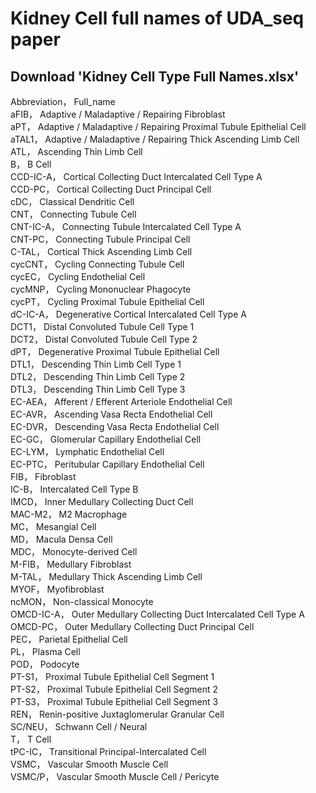 # Kidney Cell full names of UDA_seq paper
## Download 'Kidney Cell Type Full Names.xlsx'
Abbreviation，	Full_name  
aFIB，	Adaptive / Maladaptive / Repairing  Fibroblast  
aPT，	Adaptive / Maladaptive / Repairing Proximal Tubule Epithelial Cell  
aTAL1，	Adaptive / Maladaptive / Repairing Thick Ascending Limb Cell  
ATL，	Ascending Thin Limb Cell  
B，	B Cell  
CCD-IC-A，	Cortical Collecting Duct Intercalated Cell Type A  
CCD-PC，	Cortical Collecting Duct Principal Cell  
cDC，	Classical Dendritic Cell  
CNT，	Connecting Tubule Cell  
CNT-IC-A，	Connecting Tubule Intercalated Cell Type A  
CNT-PC，	Connecting Tubule Principal Cell  
C-TAL，	Cortical Thick Ascending Limb Cell  
cycCNT，	Cycling Connecting Tubule Cell  
cycEC，	Cycling Endothelial Cell  
cycMNP，	Cycling Mononuclear Phagocyte  
cycPT，	Cycling Proximal Tubule Epithelial Cell  
dC-IC-A，	Degenerative Cortical Intercalated Cell Type A  
DCT1，	Distal Convoluted Tubule Cell Type 1  
DCT2，	Distal Convoluted Tubule Cell Type 2  
dPT，	Degenerative Proximal Tubule Epithelial Cell  
DTL1，	Descending Thin Limb Cell Type 1  
DTL2，	Descending Thin Limb Cell Type 2  
DTL3，	Descending Thin Limb Cell Type 3  
EC-AEA，	Afferent / Efferent Arteriole Endothelial Cell  
EC-AVR，	Ascending Vasa Recta Endothelial Cell  
EC-DVR，	Descending Vasa Recta Endothelial Cell  
EC-GC，	Glomerular Capillary Endothelial Cell  
EC-LYM，	Lymphatic Endothelial Cell  
EC-PTC，	Peritubular Capillary Endothelial Cell  
FIB，	Fibroblast  
IC-B，	Intercalated Cell Type B  
IMCD，	Inner Medullary Collecting Duct Cell  
MAC-M2，	M2 Macrophage  
MC，	Mesangial Cell  
MD，	Macula Densa Cell  
MDC，	Monocyte-derived Cell  
M-FIB，	Medullary Fibroblast  
M-TAL，	Medullary Thick Ascending Limb Cell  
MYOF，	Myofibroblast  
ncMON，	Non-classical Monocyte  
OMCD-IC-A，	Outer Medullary Collecting Duct Intercalated Cell Type A  
OMCD-PC，	Outer Medullary Collecting Duct Principal Cell  
PEC，	Parietal Epithelial Cell  
PL，	Plasma Cell  
POD，	Podocyte  
PT-S1，	Proximal Tubule Epithelial Cell Segment 1  
PT-S2，	Proximal Tubule Epithelial Cell Segment 2  
PT-S3，	Proximal Tubule Epithelial Cell Segment 3  
REN，	Renin-positive Juxtaglomerular Granular Cell  
SC/NEU，	Schwann Cell / Neural  
T，	T Cell  
tPC-IC，	Transitional Principal-Intercalated Cell  
VSMC，	Vascular Smooth Muscle Cell  
VSMC/P，	Vascular Smooth Muscle Cell / Pericyte 
